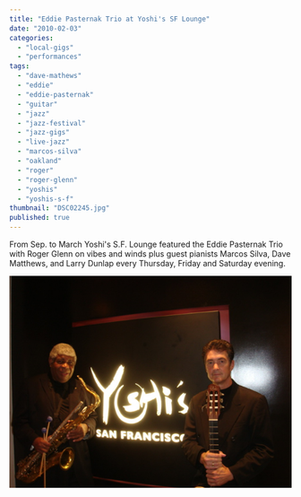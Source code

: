 ```yaml
---
title: "Eddie Pasternak Trio at Yoshi's SF Lounge"
date: "2010-02-03"
categories: 
  - "local-gigs"
  - "performances"
tags: 
  - "dave-mathews"
  - "eddie"
  - "eddie-pasternak"
  - "guitar"
  - "jazz"
  - "jazz-festival"
  - "jazz-gigs"
  - "live-jazz"
  - "marcos-silva"
  - "oakland"
  - "roger"
  - "roger-glenn"
  - "yoshis"
  - "yoshis-s-f"
thumbnail: "DSC02245.jpg"
published: true
---
```


From Sep. to March Yoshi's S.F. Lounge featured the Eddie Pasternak Trio with Roger Glenn on vibes and winds plus guest pianists Marcos Silva, Dave Matthews, and Larry Dunlap every Thursday, Friday and Saturday evening.

![Eddie & Roger at Yoshi's San Francisco](/DSC02245.jpg)
